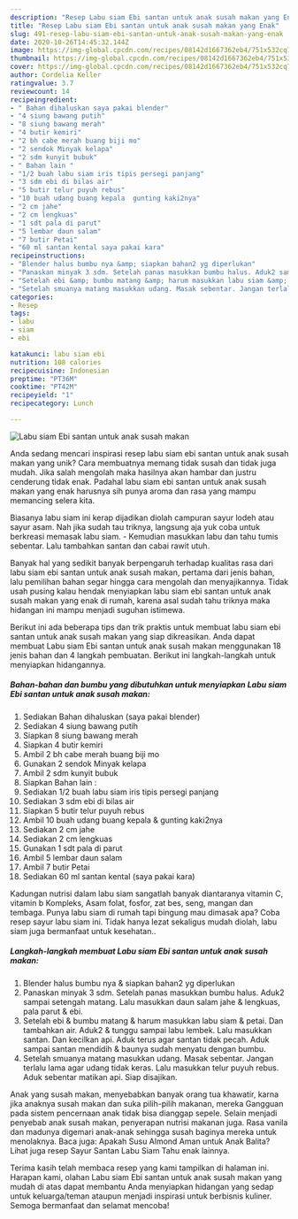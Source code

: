 ```yaml
---
description: "Resep Labu siam Ebi santan untuk anak susah makan yang Enak"
title: "Resep Labu siam Ebi santan untuk anak susah makan yang Enak"
slug: 491-resep-labu-siam-ebi-santan-untuk-anak-susah-makan-yang-enak
date: 2020-10-26T14:45:32.144Z
image: https://img-global.cpcdn.com/recipes/08142d1667362eb4/751x532cq70/labu-siam-ebi-santan-untuk-anak-susah-makan-foto-resep-utama.jpg
thumbnail: https://img-global.cpcdn.com/recipes/08142d1667362eb4/751x532cq70/labu-siam-ebi-santan-untuk-anak-susah-makan-foto-resep-utama.jpg
cover: https://img-global.cpcdn.com/recipes/08142d1667362eb4/751x532cq70/labu-siam-ebi-santan-untuk-anak-susah-makan-foto-resep-utama.jpg
author: Cordelia Keller
ratingvalue: 3.7
reviewcount: 14
recipeingredient:
- " Bahan dihaluskan saya pakai blender"
- "4 siung bawang putih"
- "8 siung bawang merah"
- "4 butir kemiri"
- "2 bh cabe merah buang biji mo"
- "2 sendok Minyak kelapa"
- "2 sdm kunyit bubuk"
- " Bahan lain "
- "1/2 buah labu siam iris tipis persegi panjang"
- "3 sdm ebi di bilas air"
- "5 butir telur puyuh rebus"
- "10 buah udang buang kepala  gunting kaki2nya"
- "2 cm jahe"
- "2 cm lengkuas"
- "1 sdt pala di parut"
- "5 lembar daun salam"
- "7 butir Petai"
- "60 ml santan kental saya pakai kara"
recipeinstructions:
- "Blender halus bumbu nya &amp; siapkan bahan2 yg diperlukan"
- "Panaskan minyak 3 sdm. Setelah panas masukkan bumbu halus. Aduk2 sampai setengah matang. Lalu masukkan daun salam jahe &amp; lengkuas, pala parut &amp; ebi."
- "Setelah ebi &amp; bumbu matang &amp; harum masukkan labu siam &amp; petai. Dan tambahkan air. Aduk2 &amp; tunggu sampai labu lembek. Lalu masukkan santan. Dan kecilkan api. Aduk terus agar santan tidak pecah. Aduk sampai santan mendidih &amp; baunya sudah menyatu dengan bumbu."
- "Setelah smuanya matang masukkan udang. Masak sebentar. Jangan terlalu lama agar udang tidak keras. Lalu masukkan telur puyuh rebus. Aduk sebentar matikan api. Siap disajikan."
categories:
- Resep
tags:
- labu
- siam
- ebi

katakunci: labu siam ebi 
nutrition: 108 calories
recipecuisine: Indonesian
preptime: "PT36M"
cooktime: "PT42M"
recipeyield: "1"
recipecategory: Lunch

---
```



![Labu siam Ebi santan untuk anak susah makan](https://img-global.cpcdn.com/recipes/08142d1667362eb4/751x532cq70/labu-siam-ebi-santan-untuk-anak-susah-makan-foto-resep-utama.jpg)

Anda sedang mencari inspirasi resep labu siam ebi santan untuk anak susah makan yang unik? Cara membuatnya memang tidak susah dan tidak juga mudah. Jika salah mengolah maka hasilnya akan hambar dan justru cenderung tidak enak. Padahal labu siam ebi santan untuk anak susah makan yang enak harusnya sih punya aroma dan rasa yang mampu memancing selera kita.

Biasanya labu siam ini kerap dijadikan diolah campuran sayur lodeh atau sayur asam. Nah jika sudah tau triknya, langsung aja yuk coba untuk berkreasi memasak labu siam. - Kemudian masukkan labu dan tahu tumis sebentar. Lalu tambahkan santan dan cabai rawit utuh.

Banyak hal yang sedikit banyak berpengaruh terhadap kualitas rasa dari labu siam ebi santan untuk anak susah makan, pertama dari jenis bahan, lalu pemilihan bahan segar hingga cara mengolah dan menyajikannya. Tidak usah pusing kalau hendak menyiapkan labu siam ebi santan untuk anak susah makan yang enak di rumah, karena asal sudah tahu triknya maka hidangan ini mampu menjadi suguhan istimewa.


Berikut ini ada beberapa tips dan trik praktis untuk membuat labu siam ebi santan untuk anak susah makan yang siap dikreasikan. Anda dapat membuat Labu siam Ebi santan untuk anak susah makan menggunakan 18 jenis bahan dan 4 langkah pembuatan. Berikut ini langkah-langkah untuk menyiapkan hidangannya.

<!--inarticleads1-->

##### Bahan-bahan dan bumbu yang dibutuhkan untuk menyiapkan Labu siam Ebi santan untuk anak susah makan:

1. Sediakan  Bahan dihaluskan (saya pakai blender)
1. Sediakan 4 siung bawang putih
1. Siapkan 8 siung bawang merah
1. Siapkan 4 butir kemiri
1. Ambil 2 bh cabe merah buang biji mo
1. Gunakan 2 sendok Minyak kelapa
1. Ambil 2 sdm kunyit bubuk
1. Siapkan  Bahan lain :
1. Sediakan 1/2 buah labu siam iris tipis persegi panjang
1. Sediakan 3 sdm ebi di bilas air
1. Siapkan 5 butir telur puyuh rebus
1. Ambil 10 buah udang buang kepala &amp; gunting kaki2nya
1. Sediakan 2 cm jahe
1. Sediakan 2 cm lengkuas
1. Gunakan 1 sdt pala di parut
1. Ambil 5 lembar daun salam
1. Ambil 7 butir Petai
1. Sediakan 60 ml santan kental (saya pakai kara)


Kadungan nutrisi dalam labu siam sangatlah banyak diantaranya vitamin C, vitamin b Kompleks, Asam folat, fosfor, zat bes, seng, mangan dan tembaga. Punya labu siam di rumah tapi bingung mau dimasak apa? Coba resep sayur labu siam ini. Tidak hanya lezat sekaligus mudah diolah, labu siam juga bermanfaat untuk kesehatan.. 

<!--inarticleads2-->

##### Langkah-langkah membuat Labu siam Ebi santan untuk anak susah makan:

1. Blender halus bumbu nya &amp; siapkan bahan2 yg diperlukan
1. Panaskan minyak 3 sdm. Setelah panas masukkan bumbu halus. Aduk2 sampai setengah matang. Lalu masukkan daun salam jahe &amp; lengkuas, pala parut &amp; ebi.
1. Setelah ebi &amp; bumbu matang &amp; harum masukkan labu siam &amp; petai. Dan tambahkan air. Aduk2 &amp; tunggu sampai labu lembek. Lalu masukkan santan. Dan kecilkan api. Aduk terus agar santan tidak pecah. Aduk sampai santan mendidih &amp; baunya sudah menyatu dengan bumbu.
1. Setelah smuanya matang masukkan udang. Masak sebentar. Jangan terlalu lama agar udang tidak keras. Lalu masukkan telur puyuh rebus. Aduk sebentar matikan api. Siap disajikan.


Anak yang susah makan, menyebabkan banyak orang tua khawatir, karna jika anaknya susah makan dan suka pilih-pilih makanan, mereka Gangguan pada sistem pencernaan anak tidak bisa dianggap sepele. Selain menjadi penyebab anak susah makan, penyerapan nutrisi makanan juga. Rasa vanila dan madunya digemari anak-anak sehingga susah baginya mereka untuk menolaknya. Baca juga: Apakah Susu Almond Aman untuk Anak Balita? Lihat juga resep Sayur Santan Labu Siam Tahu enak lainnya. 

Terima kasih telah membaca resep yang kami tampilkan di halaman ini. Harapan kami, olahan Labu siam Ebi santan untuk anak susah makan yang mudah di atas dapat membantu Anda menyiapkan hidangan yang sedap untuk keluarga/teman ataupun menjadi inspirasi untuk berbisnis kuliner. Semoga bermanfaat dan selamat mencoba!
